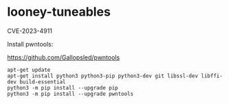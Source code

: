 # looney-tuneables
CVE-2023-4911


Install pwntools:

https://github.com/Gallopsled/pwntools

```
apt-get update
apt-get install python3 python3-pip python3-dev git libssl-dev libffi-dev build-essential
python3 -m pip install --upgrade pip
python3 -m pip install --upgrade pwntools
```
